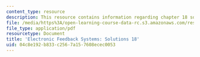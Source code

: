 ```yaml
---
content_type: resource
description: This resource contains information regarding chapter 18 solutions.
file: /media/https%3A/open-learning-course-data-rc.s3.amazonaws.com/res-6-010-electronic-feedback-systems-spring-2013/04c8e192b833c2567a157608ecec0053_MITRES_6-010S13_sol18.pdf
file_type: application/pdf
resourcetype: Document
title: 'Electronic Feedback Systems: Solutions 18'
uid: 04c8e192-b833-c256-7a15-7608ecec0053
---
```

